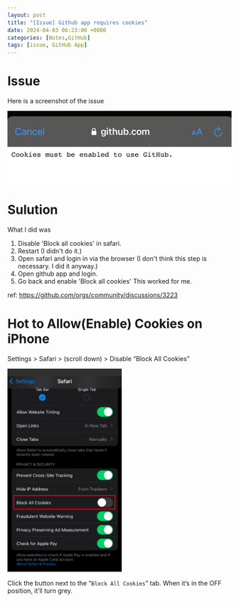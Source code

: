 ```yaml
---
layout: post
title: "[Issue] Github app requires cookies"
date: 2024-04-03 06:23:00 +0800
categories: [Notes,GitHub]
tags: [issue, GitHub App]
---
```



# Issue

Here is a screenshot of the issue

![Cookies must be enabled to use GitHub.](/assets/img/post/github-app-cookies-must-be-enabled.png)


# Sulution

What I did was  
1. Disable 'Block all cookies' in safari.
2. Restart (I didn't do it.)
3. Open safari and login in via the browser (I don't think this step is necessary. I did it anyway.)
4. Open github app and login.
5. Go back and enable 'Block all cookies'
This worked for me.


ref: <https://github.com/orgs/community/discussions/3223>

# Hot to Allow(Enable) Cookies on iPhone

Settings > Safari > (scroll down) > Disable “Block All Cookies”

![](/assets/img/post/how-to-enable-cookies-on-an-iphone.png)

Click the button next to the “`Block All Cookies`” tab. When it’s in the OFF position, it’ll turn grey.